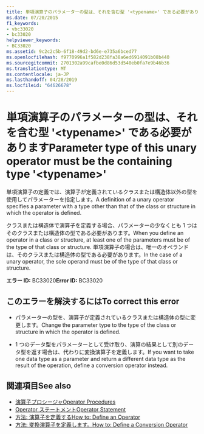 ```yaml
---
title: 単項演算子のパラメーターの型は、それを含む型 '<typename>' である必要があります
ms.date: 07/20/2015
f1_keywords:
- vbc33020
- bc33020
helpviewer_keywords:
- BC33020
ms.assetid: 9c2c2c5b-6f18-49d2-bd6e-e735a6bced77
ms.openlocfilehash: f9770996a1f582d238fa38a6ed6914091b08b440
ms.sourcegitcommit: 2701302a99cafbe0d86d53d540eb0fa7e9b46b36
ms.translationtype: MT
ms.contentlocale: ja-JP
ms.lasthandoff: 04/28/2019
ms.locfileid: "64626678"
---
```

# <a name="parameter-type-of-this-unary-operator-must-be-the-containing-type-typename"></a><span data-ttu-id="15d38-102">単項演算子のパラメーターの型は、それを含む型 '\<typename>' である必要があります</span><span class="sxs-lookup"><span data-stu-id="15d38-102">Parameter type of this unary operator must be the containing type '\<typename>'</span></span>
<span data-ttu-id="15d38-103">単項演算子の定義では、演算子が定義されているクラスまたは構造体以外の型を使用してパラメーターを指定します。</span><span class="sxs-lookup"><span data-stu-id="15d38-103">A definition of a unary operator specifies a parameter with a type other than that of the class or structure in which the operator is defined.</span></span>  
  
 <span data-ttu-id="15d38-104">クラスまたは構造体で演算子を定義する場合、パラメーターの少なくとも 1 つはそのクラスまたは構造体の型である必要があります。</span><span class="sxs-lookup"><span data-stu-id="15d38-104">When you define an operator in a class or structure, at least one of the parameters must be of the type of that class or structure.</span></span> <span data-ttu-id="15d38-105">単項演算子の場合は、唯一のオペランドは、そのクラスまたは構造体の型である必要があります。</span><span class="sxs-lookup"><span data-stu-id="15d38-105">In the case of a unary operator, the sole operand must be of the type of that class or structure.</span></span>  
  
 <span data-ttu-id="15d38-106">**エラー ID:** BC33020</span><span class="sxs-lookup"><span data-stu-id="15d38-106">**Error ID:** BC33020</span></span>  
  
## <a name="to-correct-this-error"></a><span data-ttu-id="15d38-107">このエラーを解決するには</span><span class="sxs-lookup"><span data-stu-id="15d38-107">To correct this error</span></span>  
  
- <span data-ttu-id="15d38-108">パラメーターの型を、演算子が定義されているクラスまたは構造体の型に変更します。</span><span class="sxs-lookup"><span data-stu-id="15d38-108">Change the parameter type to the type of the class or structure in which the operator is defined.</span></span>  
  
- <span data-ttu-id="15d38-109">1 つのデータ型をパラメーターとして受け取り、演算の結果として別のデータ型を返す場合は、代わりに変換演算子を定義します。</span><span class="sxs-lookup"><span data-stu-id="15d38-109">If you want to take one data type as a parameter and return a different data type as the result of the operation, define a conversion operator instead.</span></span>  
  
## <a name="see-also"></a><span data-ttu-id="15d38-110">関連項目</span><span class="sxs-lookup"><span data-stu-id="15d38-110">See also</span></span>

- [<span data-ttu-id="15d38-111">演算子プロシージャ</span><span class="sxs-lookup"><span data-stu-id="15d38-111">Operator Procedures</span></span>](../../visual-basic/programming-guide/language-features/procedures/operator-procedures.md)
- [<span data-ttu-id="15d38-112">Operator ステートメント</span><span class="sxs-lookup"><span data-stu-id="15d38-112">Operator Statement</span></span>](../../visual-basic/language-reference/statements/operator-statement.md)
- [<span data-ttu-id="15d38-113">方法: 演算子を定義する</span><span class="sxs-lookup"><span data-stu-id="15d38-113">How to: Define an Operator</span></span>](../../visual-basic/programming-guide/language-features/procedures/how-to-define-an-operator.md)
- [<span data-ttu-id="15d38-114">方法: 変換演算子を定義します。</span><span class="sxs-lookup"><span data-stu-id="15d38-114">How to: Define a Conversion Operator</span></span>](../../visual-basic/programming-guide/language-features/procedures/how-to-define-a-conversion-operator.md)

